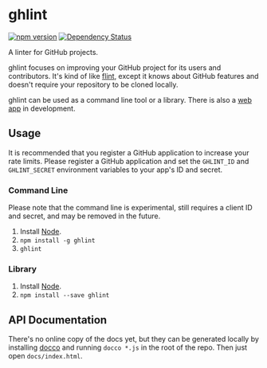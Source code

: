 ghlint
======
[![npm version](https://badge.fury.io/js/ghlint.svg)](http://badge.fury.io/js/ghlint)
[![Dependency Status](https://gemnasium.com/nicolasmccurdy/ghlint.svg)](https://gemnasium.com/nicolasmccurdy/ghlint)

A linter for GitHub projects.

ghlint focuses on improving your GitHub project for its users and contributors. It's kind of like [flint](https://github.com/pengwynn/flint), except it knows about GitHub features and doesn't require your repository to be cloned locally.

ghlint can be used as a command line tool or a library. There is also a [web app](https://github.com/nicolasmccurdy/ghlint-web) in development.

Usage
-----
It is recommended that you register a GitHub application to increase your rate limits. Please register a GitHub application and set the `GHLINT_ID` and `GHLINT_SECRET` environment variables to your app's ID and secret.

### Command Line
Please note that the command line is experimental, still requires a client ID and secret, and may be removed in the future.

1. Install [Node](http://nodejs.org/download/).
2. `npm install -g ghlint`
3. `ghlint`

### Library
1. Install [Node](http://nodejs.org/download/).
2. `npm install --save ghlint`

API Documentation
-----------------
There's no online copy of the docs yet, but they can be generated locally by installing [docco](http://jashkenas.github.io/docco/) and running `docco *.js` in the root of the repo. Then just open `docs/index.html`.
